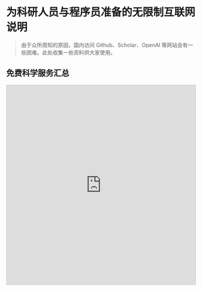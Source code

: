 # 为科研人员与程序员准备的无限制互联网说明

>由于众所周知的原因，国内访问 Github、Scholar、OpenAI 等网站会有一些困难。此处收集一些资料供大家使用。

## 免费科学服务汇总

<iframe class="airtable-embed" src="https://airtable.com/embed/shr8NINwedYP2W73G?backgroundColor=blue" frameborder="0" onmousewheel="" width="100%" height="533" style="background: transparent; border: 1px solid #ccc;"></iframe>
